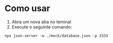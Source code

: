 # Como usar
1. Abra um nova aba no teminal
2. Execute o seguinte comando:

``` npx json-server -w ./mock/database.json -p 3333 ```
